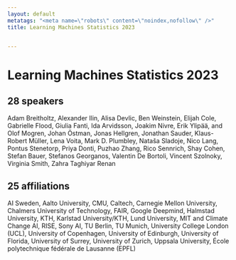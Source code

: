 ```yaml
---
layout: default
metatags: "<meta name=\"robots\" content=\"noindex,nofollow\" />"
title: Learning Machines Statistics 2023


---
```


# Learning Machines Statistics 2023



## 28 speakers

Adam Breitholtz, Alexander Ilin, Alisa Devlic, Ben Weinstein, Elijah Cole, Gabrielle Flood, Giulia Fanti, Ida Arvidsson, Joakim Nivre, Erik Ylipää, and Olof Mogren, Johan Östman, Jonas Hellgren, Jonathan Sauder, Klaus-Robert Müller, Lena Voita, Mark D. Plumbley, Nataša Sladoje, Nico Lang, Pontus Stenetorp, Priya Donti, Puzhao Zhang, Rico Sennrich, Shay Cohen, Stefan Bauer, Stefanos Georganos, Valentin De Bortoli, Vincent Szolnoky, Virginia Smith, Zahra Taghiyar Renan

## 25 affiliations

AI Sweden, Aalto University, CMU, Caltech, Carnegie Mellon University, Chalmers University of Technology, FAIR, Google Deepmind, Halmstad University, KTH, Karlstad University/KTH, Lund University, MIT and Climate Change AI, RISE, Sony AI, TU Berlin, TU Munich, University College London (UCL), University of Copenhagen, University of Edinburgh, University of Florida, University of Surrey, University of Zurich, Uppsala University, École polytechnique fédérale de Lausanne (EPFL)

